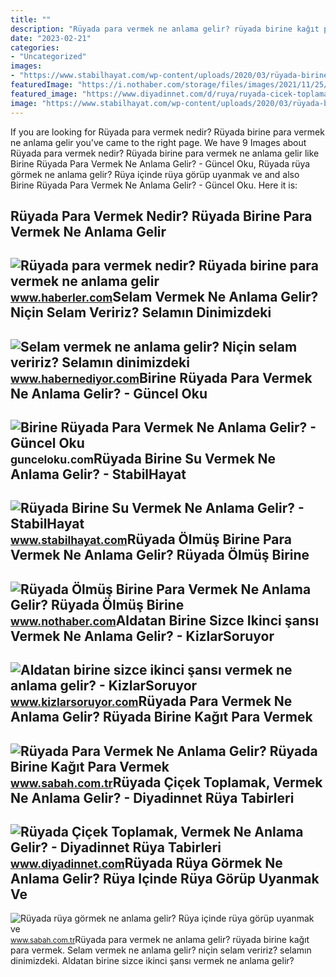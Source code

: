 ```yaml
---
title: ""
description: "Rüyada para vermek ne anlama gelir? rüyada birine kağıt para vermek"
date: "2023-02-21"
categories:
- "Uncategorized"
images:
- "https://www.stabilhayat.com/wp-content/uploads/2020/03/rüyada-birine-su-vermek-800x445.jpg"
featuredImage: "https://i.nothaber.com/storage/files/images/2021/11/25/ruyada-olmus-birine-para-vermek-619f7d75f28a1.jpeg"
featured_image: "https://www.diyadinnet.com/d/ruya/ruyada-cicek-toplamak-vermek-ne-anlama-gelir-3851.jpg"
image: "https://www.stabilhayat.com/wp-content/uploads/2020/03/rüyada-birine-su-vermek-800x445.jpg"
---
```


If you are looking for Rüyada para vermek nedir? Rüyada birine para vermek ne anlama gelir you've came to the right page. We have 9 Images about Rüyada para vermek nedir? Rüyada birine para vermek ne anlama gelir like Birine Rüyada Para Vermek Ne Anlama Gelir? - Güncel Oku, Rüyada rüya görmek ne anlama gelir? Rüya içinde rüya görüp uyanmak ve and also Birine Rüyada Para Vermek Ne Anlama Gelir? - Güncel Oku. Here it is:

Rüyada Para Vermek Nedir? Rüyada Birine Para Vermek Ne Anlama Gelir
-------------------------------------------------------------------

 ![Rüyada para vermek nedir? Rüyada birine para vermek ne anlama gelir](https://i.hbrcdn.com/haber/2022/10/05/ruyada-para-vermek-nedir-ruyada-birine-para-15337154_3425_amp.jpg) <small>www.haberler.com</small>Selam Vermek Ne Anlama Gelir? Niçin Selam Veririz? Selamın Dinimizdeki
----------------------------------------------------------------------

 ![Selam vermek ne anlama gelir? Niçin selam veririz? Selamın dinimizdeki](https://www.habernediyor.com/images/haberler/2020/12/selam_vermek_ne_anlama_gelir_nicin_selam_veririz_selamin_dinimizdeki_yeri_ve_onemi_nedir_h51235_18932.jpg) <small>www.habernediyor.com</small>Birine Rüyada Para Vermek Ne Anlama Gelir? - Güncel Oku
-------------------------------------------------------

 ![Birine Rüyada Para Vermek Ne Anlama Gelir? - Güncel Oku](https://gunceloku.com/uploads/birine-ruyada-para-vermek-ne-anlama-gelir-6377c62e69063.jpg) <small>gunceloku.com</small>Rüyada Birine Su Vermek Ne Anlama Gelir? - StabilHayat
------------------------------------------------------

 ![Rüyada Birine Su Vermek Ne Anlama Gelir? - StabilHayat](https://www.stabilhayat.com/wp-content/uploads/2020/03/rüyada-birine-su-vermek-800x445.jpg) <small>www.stabilhayat.com</small>Rüyada Ölmüş Birine Para Vermek Ne Anlama Gelir? Rüyada Ölmüş Birine
--------------------------------------------------------------------

 ![Rüyada Ölmüş Birine Para Vermek Ne Anlama Gelir? Rüyada Ölmüş Birine](https://i.nothaber.com/storage/files/images/2021/11/25/ruyada-olmus-birine-para-vermek-619f7d75f28a1.jpeg) <small>www.nothaber.com</small>Aldatan Birine Sizce Ikinci şansı Vermek Ne Anlama Gelir? - KizlarSoruyor
-------------------------------------------------------------------------

 ![Aldatan birine sizce ikinci şansı vermek ne anlama gelir? - KizlarSoruyor](https://cf.kizlarsoruyor.com/q18264028/primary-share.png?33) <small>www.kizlarsoruyor.com</small>Rüyada Para Vermek Ne Anlama Gelir? Rüyada Birine Kağıt Para Vermek
-------------------------------------------------------------------

 ![Rüyada Para Vermek Ne Anlama Gelir? Rüyada Birine Kağıt Para Vermek](https://iasbh.tmgrup.com.tr/3524ef/650/344/0/101/724/481?u=https://isbh.tmgrup.com.tr/sbh/2021/09/18/ruyada-para-vermek-ne-anlama-gelir-ruyada-kagit-para-vermek-ne-demek-1631947975341.jpg) <small>www.sabah.com.tr</small>Rüyada Çiçek Toplamak, Vermek Ne Anlama Gelir? - Diyadinnet Rüya Tabirleri
--------------------------------------------------------------------------

 ![Rüyada Çiçek Toplamak, Vermek Ne Anlama Gelir? - Diyadinnet Rüya Tabirleri](https://www.diyadinnet.com/d/ruya/ruyada-cicek-toplamak-vermek-ne-anlama-gelir-3851.jpg) <small>www.diyadinnet.com</small>Rüyada Rüya Görmek Ne Anlama Gelir? Rüya Içinde Rüya Görüp Uyanmak Ve
---------------------------------------------------------------------

 ![Rüyada rüya görmek ne anlama gelir? Rüya içinde rüya görüp uyanmak ve](https://iasbh.tmgrup.com.tr/f37788/650/344/0/13/724/393?u=https://isbh.tmgrup.com.tr/sbh/2021/09/21/ruyada-ruya-gormek-ne-anlama-gelir-ruya-icinde-ruya-gorup-uyanmak-ne-demek-1632207405589.jpg) <small>www.sabah.com.tr</small>Rüyada para vermek ne anlama gelir? rüyada birine kağıt para vermek. Selam vermek ne anlama gelir? niçin selam veririz? selamın dinimizdeki. Aldatan birine sizce ikinci şansı vermek ne anlama gelir?
